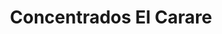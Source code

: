 ---
title: "Concentrados El Carare"
url: /puerto-araujo/concentrados-el-carare/
shop: Landwirtschaftlich
---